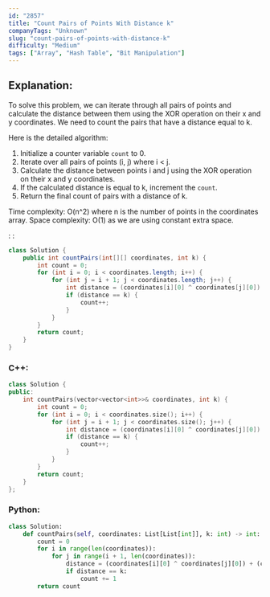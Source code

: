 ```yaml
---
id: "2857"
title: "Count Pairs of Points With Distance k"
companyTags: "Unknown"
slug: "count-pairs-of-points-with-distance-k"
difficulty: "Medium"
tags: ["Array", "Hash Table", "Bit Manipulation"]
---
```


## Explanation:

To solve this problem, we can iterate through all pairs of points and calculate the distance between them using the XOR operation on their x and y coordinates. We need to count the pairs that have a distance equal to k.

Here is the detailed algorithm:
1. Initialize a counter variable `count` to 0.
2. Iterate over all pairs of points (i, j) where i < j.
3. Calculate the distance between points i and j using the XOR operation on their x and y coordinates.
4. If the calculated distance is equal to k, increment the `count`.
5. Return the final count of pairs with a distance of k.

Time complexity: O(n^2) where n is the number of points in the coordinates array.
Space complexity: O(1) as we are using constant extra space.

:
:
```java
class Solution {
    public int countPairs(int[][] coordinates, int k) {
        int count = 0;
        for (int i = 0; i < coordinates.length; i++) {
            for (int j = i + 1; j < coordinates.length; j++) {
                int distance = (coordinates[i][0] ^ coordinates[j][0]) + (coordinates[i][1] ^ coordinates[j][1]);
                if (distance == k) {
                    count++;
                }
            }
        }
        return count;
    }
}
```

### C++:
```cpp
class Solution {
public:
    int countPairs(vector<vector<int>>& coordinates, int k) {
        int count = 0;
        for (int i = 0; i < coordinates.size(); i++) {
            for (int j = i + 1; j < coordinates.size(); j++) {
                int distance = (coordinates[i][0] ^ coordinates[j][0]) + (coordinates[i][1] ^ coordinates[j][1]);
                if (distance == k) {
                    count++;
                }
            }
        }
        return count;
    }
};
```

### Python:
```python
class Solution:
    def countPairs(self, coordinates: List[List[int]], k: int) -> int:
        count = 0
        for i in range(len(coordinates)):
            for j in range(i + 1, len(coordinates)):
                distance = (coordinates[i][0] ^ coordinates[j][0]) + (coordinates[i][1] ^ coordinates[j][1])
                if distance == k:
                    count += 1
        return count
```